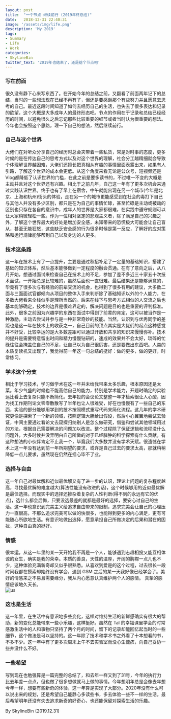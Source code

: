 ```yaml
---
layout: post
title:  "一个节点 继续前行 (2019年终总结)"
date:   2018-12-31 22:40:31
image: '/assets/img/life.png'
description: 'My 2019'
tags:
- Summary
- Life
- Work
categories:
- SkylineBin
twitter_text: '2019年也结束了，还是给个节点吧'
---   
```


### 写在前面  

很久没有静下心来写东西了。在开始今年的总结之前，又翻看了前面两年记下的总结，当时的一些想法现在已经不再有了，但还是要感谢那个有些努力并且愿意去思考的自己。最近这段时间知道了如何去经历自己的生活，也失去了很多表达和记录的欲望，这个大概是大多成年人的最终形态吧。节点的作用在于记录和总结已经经历的时间，以避免很久之后忘记那些比较重要的细节或者当时认为很重要的想法。今年也会按照这个思路，理一下自己的想法，然后继续前行。  


### 自己与这个世界  

大佬们在对听众分享自己的经历时总会夹带着一些私货，常是对时事的态度，更多时候的是在传达自己的思考方式以及对这个世界的理解，社会分工越精细就会导致个体理解世界越困难，大佬们还擅长把真相从有趣的事情里面表露出来，如果有人引路，了解这个世界的成本会更低。从这个角度来看无论是公众号，短视频还是Vlog都降低了认识世界的门槛，在此之前是要多读书的，不过唯一不变的大概是主动并且对这个世界还有兴趣。相比于之前几年，自己这一年有了更多次机会来通过实践认识世界。终于也有了早上在宿舍，中午就能出现在另一个城市(今年是北京、上海和杭州)街头的体验，走在另一个的城市更能感受到在社会的毒打下自己与其他人并没有多少区别，都只是在为自己的事情忙碌，甚至忙碌是主动或被动的区别也只存在各自的意识中，成年人的世界是大家都很难，在实践中遵守规则可以让大家稍微轻松一些。作为一位相对坚定的悲观主义者，除了满足自己的兴趣之外，了解这个世界最大的好处是增加安全感，未知带来的恐慌极大可能会让自己盲从，甚至无能狂怒，这些缺乏安全感的行为很多时候是第一反应，了解好的应对策略和运行规律能够帮到自己以及身边的人更多。  


### 技术这条路  

这一年在技术上有了一点提升，主要是通过秋招补足了一定量的基础知识，搭建了基础的知识体系，然后基本能够做到一定程度的融会贯通。在有了意向之后，从八月开始，想通过面试来检查自己在技术上的不足，参加了差不多近三十家五十次技术面试，一开始总是比较难的，虽然后面也一直很难。最后结果还是能够满意的，毕竟有了很多次与有经验的前辈交流的机会，也得到了很多有用的建议，大多数二面与三面面试官都倾向从项目的整体入手来判断除了基础知识以外的个人能力，在多数大佬看来全栈似乎是理所当然的。后来在线下与思考方式相似的人交流之后也基本能够确定，技术的边界是很难界定的，解决问题是目的也是重要的评判标准。此外，很多之前因为兴趣学的东西在面试中得到了前辈的肯定，这可以被当作是一种激励，主动去尝试并参与是一种非常奇妙的技能。当然，认识到与优秀同学的差距也是这一年在技术上的收获之一，自己目前的顶点其实是大佬们的起点这种感觉并不好受，比较幸运的是大多数差距可以通过开放和共享的知识来慢慢弥补。技术的提升是需要特意留出时间和精力慢慢钻研的，速成的效果并不会太好，琐碎的忙碌往往会掩盖住自己的不足，让自己以为自己很厉害，还是要做出东西吧。人类的本质复读机又出现了，我觉得前一年这一句总结的挺好：做的更多，做的更好，时常练习。  


### 学术这个分支  

相比于学习技术，学习做学术在这一年并未给我带来太多乐趣，根本原因还是太菜。年少气盛的时候也不能高估自己的能力，特别是学术能力，开题时确定的实验远比看上去复杂只能不断简化。去年投的会议论文整整一年才检索很让人心酸，因为找工作期刊论文零零散散写了半年也让人很难受，好在也慢慢有了一些自己的东西，实验的部分能够用学到的技术按照模式重写代码来简化流程。这几年的学术研究更像是探索了一个新的领域，按照逻辑大胆给出假设，然后小心翼翼地尝试去验证，中间主要通过看论文去窥探归纳别人是怎么做研究，借鉴和尝试其他领域用过的方法，根据自己需要解决的问题加以改进。整个过程除了保证逻辑和流程没什么问题外，大多时候并没弄明白自己所做的对于已经臃肿的科学探索有什么贡献，有这种想法的小伙伴肯定不止我一个，毕竟我们大多数并没有学术天赋。很遗憾在学术上这一年没有达到前一年所期望的要求，或许是自己过去的要求太高，那就稍稍降低一点儿要求，虽然现在仍然在担心毕不了业。  

### 选择与自由  

这一年自己对最优解和近似最优解又有了进一步的认识，理论上问题的复杂程度越高，寻找最优解的难度越大(算法性能没有改进的话)，这个时候够用的近似最优解是最佳选择。而现实中的选择还掺杂着复杂的人性判断(得不到的永远有它的优点)，选什么都会后悔，只要没选最差的就都是最好的选择，要安心过自己的生活。这一年也意识到完美主义给追求自由带来的限制，追求完美会让自己的心理压力一直很高，不那么追求完美可以做的快很多，也能得到更多的内心满足，更有可能随心所欲地生活。有意识地做出选择，愿意承担自己所做决定的后果和潜在的困扰，这种自由真的挺好。  

### 情感  

很幸运，从这一年里的某一天开始我不再是一个人，能够遇到志趣相投又能互相体谅的女生，确实是我的荣幸。本质的善良，天性的温厚，开阔的胸襟一点儿也不少，这种体验充满新奇却又似乎很熟悉。从喜欢到爱是的这个过程，过去很长一段时间我都在摸索却始终没有学会，遇到 GSM 之后的某一天我好像已经学会了。美好的情感来之不易且需要缘分，我从内心愿意认真维护两个人的感情。
真挚的感情应该地久天长。  
![us](https://sdns.skylinebin.com/images/2019/us.jpg)  


### 这也是生活  
这一年里，在生活中有意识地多些变化，这样对维持生活的新鲜感确实有很大的帮助，新的变化总能带来一些小乐趣，这样挺好。虽然在 Tal 的幸福课里学会的时常感激生活中的人和事物只坚持了两个月的时间，留下的记录却能回忆起当时的一些细节，这个做法是可以坚持的。这一年除了技术和学术书之外看了十本想看的书，不多不少。这一年中有了更多次周末上午不去实验室而没心生愧疚，向自己妥协一些并没什么不好。  


### 一些希望  

写到现在也勉强算是一篇完整的总结了，和去年一样又到了31号，今年的执行力比去年差一点点，但也做了很多想做就马上做的事情。今年想明年总是会像去年想今年一样，想要有些新奇的体验，这一年算是实现了大部分。2020年没有什么可以说出来的规划，还是希望自己能静心多读些书，多去体验一些不一样的生活。最后希望明年还没有失去追求新奇的好奇心，也还能保留对探索生活的乐趣。  


By SkylineBin (2019.12.31)  
